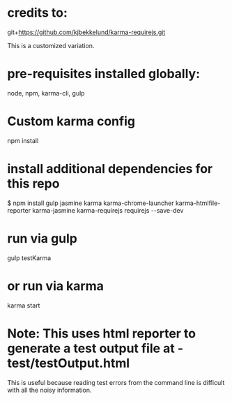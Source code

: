 # credits to:
git+https://github.com/kjbekkelund/karma-requirejs.git

This is a customized variation.

# pre-requisites installed globally:
node, npm, karma-cli, gulp

# Custom karma config
npm  install

# install additional dependencies for this repo
$ npm install gulp jasmine karma karma-chrome-launcher karma-htmlfile-reporter karma-jasmine karma-requirejs requirejs --save-dev

# run via gulp
gulp testKarma

# or run via karma
karma start

# Note: This uses html reporter to generate a test output file at - test/testOutput.html

This is useful because reading test errors from the command line is difficult with all the noisy information.
